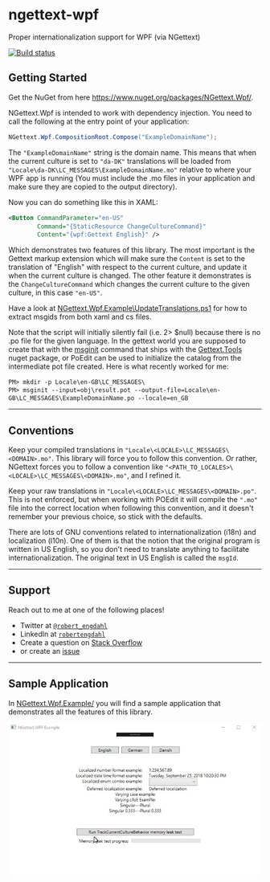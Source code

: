 # ngettext-wpf
Proper internationalization support for WPF (via NGettext)

[![Build status](https://ci.appveyor.com/api/projects/status/s344j6n3gpvjxjof?svg=true)](https://ci.appveyor.com/project/robert-j-engdahl/ngettext-wpf)

## Getting Started
Get the NuGet from here <a href="https://www.nuget.org/packages/NGettext.Wpf/">https://www.nuget.org/packages/NGettext.Wpf/</a>.

NGettext.Wpf is intended to work with dependency injection.  You need to call the following at the entry point of your application:

```c#
NGettext.Wpf.CompositionRoot.Compose("ExampleDomainName");
```

The `"ExampleDomainName"` string is the domain name.  This means that when the current culture is set to `"da-DK"` translations will be loaded from `"Locale\da-DK\LC_MESSAGES\ExampleDomainName.mo"` relative to where your WPF app is running (You must include the .mo files in your application and make sure they are copied to the output directory).

Now you can do something like this in XAML:

```xml
<Button CommandParameter="en-US" 
        Command="{StaticResource ChangeCultureCommand}" 
        Content="{wpf:Gettext English}" />
```
Which demonstrates two features of this library.  The most important is the Gettext markup extension which will make sure the `Content` is set to the translation of "English" with respect to the current culture, and update it when the current culture is changed.  The other feature it demonstrates is the `ChangeCultureCommand` which changes the current culture to the given culture, in this case `"en-US"`.

Have a look at <a href="NGettext.Wpf.Example/UpdateTranslations.ps1">NGettext.Wpf.Example\UpdateTranslations.ps1</a> for how to extract msgids from both xaml and cs files.  

Note that the script will initially silently fail (i.e. 2> $null) because there is no .po file for the given language.  In the gettext world you are supposed to create that with the <a href="https://www.gnu.org/software/gettext/manual/html_node/Creating.html">msginit</a> command that ships with the <a href="https://www.nuget.org/packages/Gettext.Tools/">Gettext.Tools</a> nuget package, or PoEdit can be used to initialize the catalog from the intermediate pot file created.  Here is what recently worked for me:

```
PM> mkdir -p Locale\en-GB\LC_MESSAGES\
PM> msginit --input=obj\result.pot --output-file=Locale\en-GB\LC_MESSAGES\ExampleDomainName.po --locale=en_GB
```

---

## Conventions
Keep your compiled translations in `"Locale\<LOCALE>\LC_MESSAGES\<DOMAIN>.mo"`.  This library will force you to follow this convention.  Or rather, NGettext forces you to follow a convention like `"<PATH_TO_LOCALES>\<LOCALE>\LC_MESSAGES\<DOMAIN>.mo"`, and I refined it.

Keep your raw translations in `"Locale\<LOCALE>\LC_MESSAGES\<DOMAIN>.po"`.  This is not enforced, but when working with POEdit it will compile the `".mo"` file into the correct location when following this convention, and it doesn't remember your previous choice, so stick with the defaults.

There are lots of GNU conventions related to internationalization (i18n) and localization (l10n).  One of them is that the notion that the original program is written in US English, so you don't need to translate anything to facilitate internationalization.  The original text in US English is called the `msgId`.

---

## Support

Reach out to me at one of the following places!

- Twitter at <a href="https://twitter.com/robert_engdahl" target="_blank">`@robert_engdahl`</a>
- LinkedIn at <a href="https://www.linkedin.com/in/robertengdahl/" target="_blank">`robertengdahl`</a> 
- Create a question on <a href="https://stackoverflow.com/questions/ask?tags=ngettext.wpf">Stack Overflow</a>
- or create an <a href="https://github.com/robert-j-engdahl/ngettext-wpf/issues">issue</a>

---

## Sample Application

In <a href="NGettext.Wpf.Example/">NGettext.Wpf.Example/</a> you will find a sample application that demonstrates all the features of this library.

![Demo](demo.gif)

